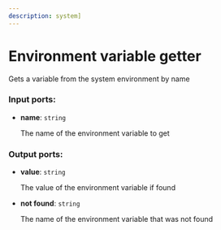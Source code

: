 ```yaml
---
description: system]
---
```


# Environment variable getter

Gets a variable from the system environment by name

### Input ports:

* __name__: `string`

    The name of the environment variable to get

### Output ports:

* __value__: `string`

    The value of the environment variable if found


* __not found__: `string`

    The name of the environment variable that was not found

